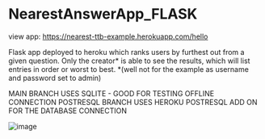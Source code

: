 # NearestAnswerApp_FLASK

view app: https://nearest-ttb-example.herokuapp.com/hello

Flask app deployed to heroku which ranks users by furthest out from a given question. Only the creator* is able to see the results, which will list entries in order or worst to best.
*(well not for the example as username and password set to admin) 

MAIN BRANCH USES SQLITE - GOOD FOR TESTING OFFLINE CONNECTION
POSTRESQL BRANCH USES HEROKU POSTRESQL ADD ON FOR THE DATABASE CONNECTION

![image](https://user-images.githubusercontent.com/46895687/156238191-5e71d8e6-3941-4baf-bee6-64864cfa38ed.png)
